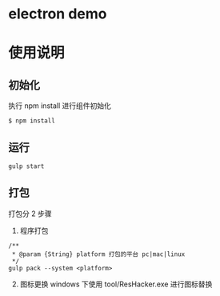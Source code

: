 # electron demo

# 使用说明

## 初始化
执行 npm install 进行组件初始化
```
$ npm install
```

## 运行
```
gulp start
```

## 打包
打包分 2 步骤

1. 程序打包
```
/**
 * @param {String} platform 打包的平台 pc|mac|linux
 */
gulp pack --system <platform>
```

2. 图标更换
windows 下使用 tool/ResHacker.exe 进行图标替换

